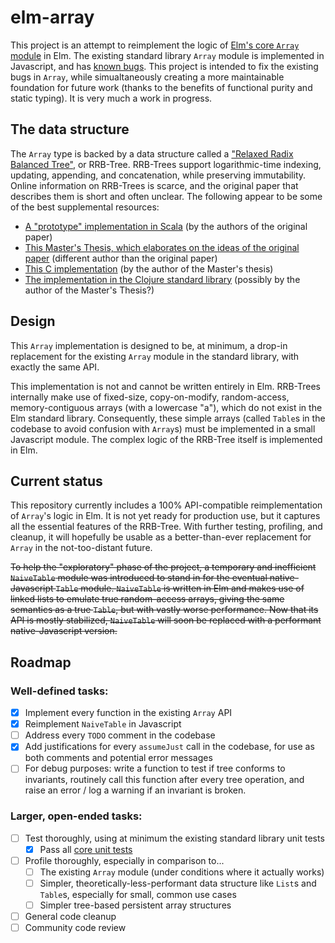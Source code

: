 # elm-array

This project is an attempt to reimplement the logic of [Elm's core `Array` module](http://package.elm-lang.org/packages/elm-lang/core/latest/Array) in Elm.  The existing standard library `Array` module is implemented in Javascript, and has [known bugs](https://github.com/elm-lang/core/issues?utf8=✓&q=is%3Aissue+is%3Aopen+arrays).  This project is intended to fix the existing bugs in `Array`, while simualtaneously creating a more maintainable foundation for future work (thanks to the benefits of functional purity and static typing).  It is very much a work in progress.

## The data structure

The `Array` type is backed by a data structure called a ["Relaxed Radix Balanced Tree"](http://infoscience.epfl.ch/record/169879/files/RMTrees.pdf), or RRB-Tree.  RRB-Trees support logarithmic-time indexing, updating, appending, and concatenation, while preserving immutability.  Online information on RRB-Trees is scarce, and the original paper that describes them is short and often unclear.  The following appear to be some of the best supplemental resources:

- [A "prototype" implementation in Scala](https://github.com/TiarkRompf/rrbtrees/blob/master/RRBVector.scala) (by the authors of the original paper)
- [This Master's Thesis, which elaborates on the ideas of the original paper](http://hypirion.com/thesis.pdf) (different author than the original paper)
- [This C implementation](https://github.com/hyPiRion/c-rrb) (by the author of the Master's thesis)
- [The implementation in the Clojure standard library](https://github.com/clojure/core.rrb-vector) (possibly by the author of the Master's Thesis?)

## Design

This `Array` implementation is designed to be, at minimum, a drop-in replacement for the existing `Array` module in the standard library, with exactly the same API.

This implementation is not and cannot be written entirely in Elm.  RRB-Trees internally make use of fixed-size, copy-on-modify, random-access, memory-contiguous arrays (with a lowercase "a"), which do not exist in the Elm standard library.   Consequently, these simple arrays (called `Table`s in the codebase to avoid confusion with `Array`s) must be implemented in a small Javascript module.  The complex logic of the RRB-Tree itself is implemented in Elm.

## Current status

This repository currently includes a 100% API-compatible reimplementation of `Array`'s logic in Elm.  It is not yet ready for production use, but it captures all the essential features of the RRB-Tree.  With further testing, profiling, and cleanup, it will hopefully be usable as a better-than-ever replacement for `Array` in the not-too-distant future.

~~To help the "exploratory" phase of the project, a temporary and inefficient `NaiveTable` module was introduced to stand in for the eventual native-Javascript `Table` module.  `NaiveTable` is written in Elm and makes use of linked lists to emulate true random-access arrays, giving the same semantics as a true `Table`, but with vastly worse performance.  Now that its API is mostly stabilized, `NaiveTable` will soon be replaced with a performant native-Javascript version.~~

## Roadmap

### Well-defined tasks:

- [X] Implement every function in the existing `Array` API
- [X] Reimplement `NaiveTable` in Javascript
- [ ] Address every `TODO` comment in the codebase
- [X] Add justifications for every `assumeJust` call in the codebase, for use as both comments and potential error messages
- [ ] For debug purposes: write a function to test if tree conforms to invariants, routinely call this function after every tree operation, and raise an error / log a warning if an invariant is broken.

### Larger, open-ended tasks:

- [ ] Test thoroughly, using at minimum the existing standard library unit tests
    - [X] Pass all [core unit tests](https://github.com/elm-lang/core/blob/3.0.0/tests/Test/Array.elm)
- [ ] Profile thoroughly, especially in comparison to...
    - [ ] The existing `Array` module (under conditions where it actually works)
    - [ ] Simpler, theoretically-less-performant data structure like `List`s and `Table`s, especially for small, common use cases
    - [ ] Simpler tree-based persistent array structures
- [ ] General code cleanup
- [ ] Community code review
